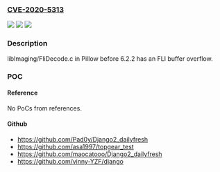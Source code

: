 ### [CVE-2020-5313](https://cve.mitre.org/cgi-bin/cvename.cgi?name=CVE-2020-5313)
![](https://img.shields.io/static/v1?label=Product&message=n%2Fa&color=blue)
![](https://img.shields.io/static/v1?label=Version&message=n%2Fa&color=blue)
![](https://img.shields.io/static/v1?label=Vulnerability&message=n%2Fa&color=brighgreen)

### Description

libImaging/FliDecode.c in Pillow before 6.2.2 has an FLI buffer overflow.

### POC

#### Reference
No PoCs from references.

#### Github
- https://github.com/Pad0y/Django2_dailyfresh
- https://github.com/asa1997/topgear_test
- https://github.com/maocatooo/Django2_dailyfresh
- https://github.com/vinny-YZF/django

